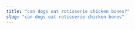```yaml
---
title: "can dogs eat rotisserie chicken bones?"
slug: "can-dogs-eat-rotisserie-chicken-bones"
---
```


